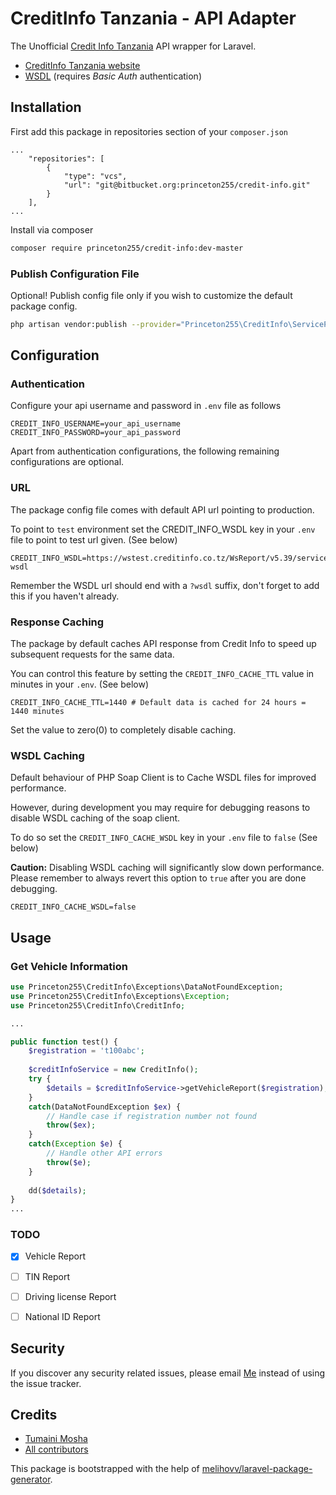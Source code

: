 # CreditInfo Tanzania - API Adapter

The Unofficial [Credit Info Tanzania](https://creditinfo.co.tz) API wrapper for Laravel.   

* [CreditInfo Tanzania website](https://tz.creditinfo.com/)
* [WSDL](https://wstest.creditinfo.co.tz/WsReport/v5.39/service.svc?singleWsdl) (requires _Basic Auth_ authentication)

## Installation

First add this package in repositories section of your `composer.json`

```
...
    "repositories": [
        {
            "type": "vcs",
            "url": "git@bitbucket.org:princeton255/credit-info.git"
        }
    ],
...
```


Install via composer
```bash
composer require princeton255/credit-info:dev-master
```


### Publish Configuration File

Optional! Publish config file only if you wish to customize the default package config.

```bash
php artisan vendor:publish --provider="Princeton255\CreditInfo\ServiceProvider" --tag="config"
```

## Configuration

### Authentication
Configure your api username and password in `.env` file as follows

```.env
CREDIT_INFO_USERNAME=your_api_username
CREDIT_INFO_PASSWORD=your_api_password
```

Apart from authentication configurations, the following remaining configurations are optional.


### URL
The package config file comes with default API url pointing to production. 

To point to `test` environment set the CREDIT_INFO_WSDL key in your `.env` file to point to test url given. (See below)

```.env
CREDIT_INFO_WSDL=https://wstest.creditinfo.co.tz/WsReport/v5.39/service.svc?wsdl
```

Remember the WSDL url should end with a `?wsdl` suffix, don't forget to add this if you haven't already.


### Response Caching

The package by default caches API response from Credit Info to speed up subsequent requests for the same data. 

You can control this feature by setting the `CREDIT_INFO_CACHE_TTL` value in minutes in your `.env`. (See below)


```.env
CREDIT_INFO_CACHE_TTL=1440 # Default data is cached for 24 hours = 1440 minutes
```


Set the value to zero(0) to completely disable caching.


### WSDL Caching

Default behaviour of PHP Soap Client is to Cache WSDL files for improved performance. 

However, during development you may require for debugging reasons to disable WSDL caching of the soap client. 

To do so set the `CREDIT_INFO_CACHE_WSDL` key in your `.env` file to `false` (See below)

**Caution:** Disabling WSDL caching will significantly slow down performance. Please remember to always revert this option to `true` after you are done debugging.
```.env
CREDIT_INFO_CACHE_WSDL=false
```


## Usage

### Get Vehicle Information

```php
use Princeton255\CreditInfo\Exceptions\DataNotFoundException;
use Princeton255\CreditInfo\Exceptions\Exception;
use Princeton255\CreditInfo\CreditInfo;

...

public function test() {
    $registration = 't100abc';
    
    $creditInfoService = new CreditInfo();
    try {
        $details = $creditInfoService->getVehicleReport($registration);
    } 
    catch(DataNotFoundException $ex) {
        // Handle case if registration number not found
        throw($ex);
    }
    catch(Exception $e) {
        // Handle other API errors
        throw($e);
    }
    
    dd($details);
}
...

```


### TODO

- [x] Vehicle Report
- [ ] TIN Report
- [ ] Driving license Report
- [ ] National ID Report


## Security

If you discover any security related issues, please email [Me](mailto:princeton.mosha@gmail.com?subject=Credit+Info+API+Package+Security+Issue)
instead of using the issue tracker.


## Credits

- [Tumaini Mosha](https://github.com/princeton255)
- [All contributors](https://github.com/princeton255/credit-info/graphs/contributors)

This package is bootstrapped with the help of
[melihovv/laravel-package-generator](https://github.com/melihovv/laravel-package-generator).
